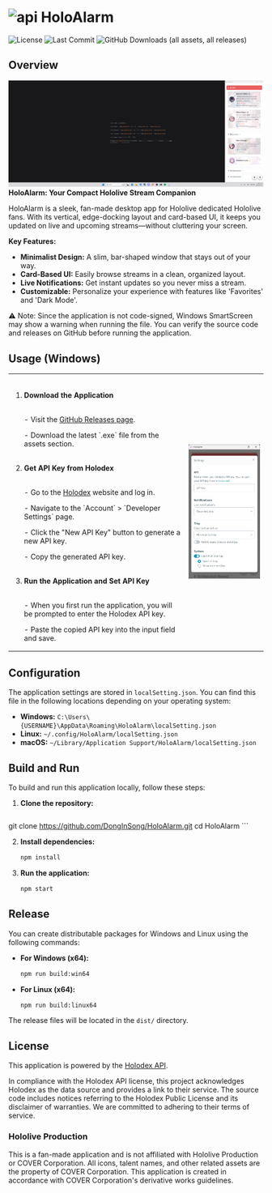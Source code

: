 ﻿# <img src="img/icon.ico" alt="api" width="30"> HoloAlarm
![License](https://img.shields.io/github/license/DongInSong/HoloAlarm)
![Last Commit](https://img.shields.io/github/last-commit/DongInSong/HoloAlarm)
![GitHub Downloads (all assets, all releases)](https://img.shields.io/github/downloads/DongInSong/HoloAlarm/total)
## Overview
![Dark Mode](img/sample_full.png)
__HoloAlarm: Your Compact Hololive Stream Companion__

HoloAlarm is a sleek, fan-made desktop app for Hololive dedicated Hololive fans. With its vertical, edge-docking layout and card-based UI, it keeps you updated on live and upcoming streams—without cluttering your screen.

__Key Features:__

- __Minimalist Design:__ A slim, bar-shaped window that stays out of your way.
- __Card-Based UI:__ Easily browse streams in a clean, organized layout.
- __Live Notifications:__ Get instant updates so you never miss a stream.
- __Customizable:__ Personalize your experience with features like 'Favorites' and 'Dark Mode'.

⚠️ Note: Since the application is not code-signed, Windows SmartScreen may show a warning when running the file. You can verify the source code and releases on GitHub before running the application.

## Usage (Windows)

<table>
  <tr>
    <td>

<ol>
  <br>
  <li><strong>Download the Application</strong></li>
    <br>
<p> - Visit the <a href="https://github.com/DongInSong/HoloAlarm/releases" target="_blank">GitHub Releases page</a>.</p>
    <p> - Download the latest `.exe` file from the assets section.</p>
  <br>
  <li><strong>Get API Key from Holodex</strong></li>
    <br>
    <p> - Go to the <a href="https://holodex.net/" target="_blank">Holodex</a> website and log in.</p>
    <p> - Navigate to the `Account` > `Developer Settings` page.</p>
    <p> - Click the "New API Key" button to generate a new API key.</p>
    <p> - Copy the generated API key.</p>
    <br>
  <li><strong>Run the Application and Set API Key</strong></li>
    <br>
    <p> - When you first run the application, you will be prompted to enter the Holodex API key.</p>
    <p> - Paste the copied API key into the input field and save.</p>
</ol>

</td>
    <td>
      <img src="img/sample_api.png" alt="api" width="300">
    </td>
  </tr>
</table>

## Configuration

The application settings are stored in `localSetting.json`. You can find this file in the following locations depending on your operating system:

-   **Windows:** `C:\Users\{USERNAME}\AppData\Roaming\HoloAlarm\localSetting.json`
-   **Linux:** `~/.config/HoloAlarm/localSetting.json`
-   **macOS:** `~/Library/Application Support/HoloAlarm/localSetting.json`


## Build and Run

To build and run this application locally, follow these steps:

1.  **Clone the repository:**
    ```bash
git clone https://github.com/DongInSong/HoloAlarm.git
cd HoloAlarm
    ```

2.  **Install dependencies:**
    ```bash
    npm install
    ```

3.  **Run the application:**
    ```bash
    npm start
    ```

## Release

You can create distributable packages for Windows and Linux using the following commands:

-   **For Windows (x64):**
    ```bash
    npm run build:win64
    ```

-   **For Linux (x64):**
    ```bash
    npm run build:linux64
    ```

The release files will be located in the `dist/` directory.

## License

This application is powered by the [Holodex API](https://holodex.net/).

In compliance with the Holodex API license, this project acknowledges Holodex as the data source and provides a link to their service. The source code includes notices referring to the Holodex Public License and its disclaimer of warranties. We are committed to adhering to their terms of service.

### Hololive Production

This is a fan-made application and is not affiliated with Hololive Production or COVER Corporation. All icons, talent names, and other related assets are the property of COVER Corporation. This application is created in accordance with COVER Corporation's derivative works guidelines.
